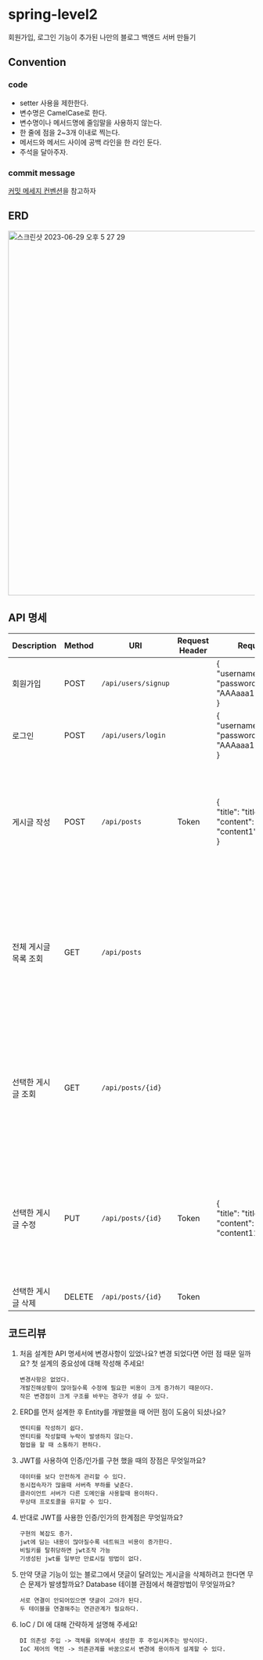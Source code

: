 # spring-level2
회원가입, 로그인 기능이 추가된 나만의 블로그 백엔드 서버 만들기

## Convention
### code
- setter 사용을 제한한다.
- 변수명은 CamelCase로 한다.
- 변수명이나 메서드명에 줄임말을 사용하지 않는다.
- 한 줄에 점을 2~3개 이내로 찍는다.
- 메서드와 메서드 사이에 공백 라인을 한 라인 둔다.
- 주석을 달아주자.

### commit message
[커밋 메세지 컨벤션](https://velog.io/@archivvonjang/Git-Commit-Message-Convention)을 참고하자

## ERD
<img width="743" alt="스크린샷 2023-06-29 오후 5 27 29" src="https://github.com/thing-zoo/spring-level2/assets/62596783/efc5968b-edbc-47b7-916b-339242cad8e5">

## API 명세
| Description  | Method | URI                 | Request Header | Request                                                                                                     | Response Header | Response                                                                                                                                                                                         | Status Code | 
|--------------| - |---------------------|----------------|-------------------------------------------------------------------------------------------------------------|-----------------|--------------------------------------------------------------------------------------------------------------------------------------------------------------------------------------------------|-------------|
| 회원가입         | POST | `/api/users/signup` |                | {<br>"username":"aaa1",<br>"password": "AAAaaa111"<br>}                                                     |                 | "회원가입 성공"                                                                                                                                                                                        | 200         |
| 로그인          | POST | `/api/users/login`  |                | {<br>"username":"aaa1",<br>"password": "AAAaaa111"<br>}                                                     | Token           | "로그인 성공"                                                                                                                                                                                         | 200         |
| 게시글 작성       | POST | `/api/posts`        | Token          | {<br>"title": "title1",<br>"content": "content1"<br>}   |                 | {<br>"id": 1,<br>"title": "title1",<br>"content": "content1",<br>"username":"aaa1",<br>"createdAt": "2023-01-01T12:34:56.78900",<br>"modifiedAt": "2023-01-01T12:34:56.78900"<br>}               |             |
| 전체 게시글 목록 조회 | GET | `/api/posts`        |                |                                                                                                             |                 | {<br>{<br>"id": 1,<br>"title": "title1",<br>"content": "content1",<br>"username":"aaa1",<br>"createdAt": "2023-01-01T12:34:56.78900",<br>"modifiedAt": "2023-01-01T12:34:56.78900"<br>},...<br>} |             |
| 선택한 게시글 조회   | GET | `/api/posts/{id}`   |                |                                                                                                             |                 | {<br>"id": 1,<br>"title": "title11",<br>"content": "content11",<br>"username":"aaa1",<br>"createdAt": "2023-01-01T12:34:56.78900",<br>"modifiedAt": "2023-01-02T12:34:56.78900"<br>}             |             |
| 선택한 게시글 수정   | PUT | `/api/posts/{id}`   | Token          | {<br>"title": "title11",<br>"content": "content11"} |                 | {<br>"id": 1,<br>"title": "title11",<br>"content": "content11",<br>"username":"aaa1",<br>"createdAt": "2023-01-01T12:34:56.78900",<br>"modifiedAt": "2023-01-02T12:34:56.78900"<br>}             |             |
| 선택한 게시글 삭제   | DELETE | `/api/posts/{id}`   | Token          |                                                                            |                 | "게시글 삭제 성공"                                                                                                                                                                                       | 200         |


## 코드리뷰
1. 처음 설계한 API 명세서에 변경사항이 있었나요?
   변경 되었다면 어떤 점 때문 일까요? 첫 설계의 중요성에 대해 작성해 주세요!

    ```
    변경사항은 없었다.
    개발진해상황이 많아질수록 수정에 필요한 비용이 크게 증가하기 때문이다.
    작은 변경점이 크게 구조를 바꾸는 경우가 생길 수 있다.
    ```

2. ERD를 먼저 설계한 후 Entity를 개발했을 때 어떤 점이 도움이 되셨나요?

    ```
    엔티티를 작성하기 쉽다.
    엔티티를 작성할때 누락이 발생하지 않는다.
    협업을 할 때 소통하기 편하다.
    ```

3. JWT를 사용하여 인증/인가를 구현 했을 때의 장점은 무엇일까요?

    ```
    데이터를 보다 안전하게 관리할 수 있다.
    동시접속자가 많을때 서버측 부하를 낮춘다.
    클라이언트 서버가 다른 도메인을 사용할때 용이하다.
    무상태 프로토콜을 유지할 수 있다.
    ```

4. 반대로 JWT를 사용한 인증/인가의 한계점은 무엇일까요?

    ```
    구현의 복잡도 증가.
    jwt에 담는 내용이 많아질수록 네트워크 비용이 증가한다.
    비밀키를 탈취당하면 jwt조작 가능
    기생성된 jwt를 일부만 만료시킬 방법이 없다.
    ```

5. 만약 댓글 기능이 있는 블로그에서 댓글이 달려있는 게시글을 삭제하려고 한다면 무슨 문제가 발생할까요? Database 테이블 관점에서 해결방법이 무엇일까요?

    ```
    서로 연결이 안되어있으면 댓글이 고아가 된다.
    두 테이블을 연결해주는 연관관계가 필요하다.
    ```

6. IoC / DI 에 대해 간략하게 설명해 주세요!
    ```
    DI 의존성 주입 -> 객체를 외부에서 생성한 후 주입시켜주는 방식이다.
    IoC 제어의 역전 -> 의존관계를 바꿈으로서 변경에 용이하게 설계할 수 있다.
    ```